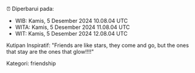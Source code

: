 ⏰ Diperbarui pada:
- WIB: Kamis, 5 Desember 2024 10.08.04 UTC
- WITA: Kamis, 5 Desember 2024 11.08.04 UTC
- WIT: Kamis, 5 Desember 2024 12.08.04 UTC

Kutipan Inspiratif:
"Friends are like stars, they come and go, but the ones that stay are the ones that glow!!!!"


Kategori: friendship


